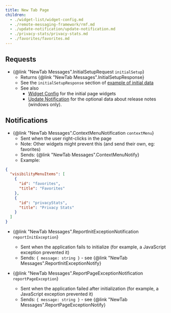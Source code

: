 ```yaml
---
title: New Tab Page
children: 
  - ./widget-list/widget-config.md
  - ./remote-messaging-framework/rmf.md
  - ./update-notification/update-notification.md
  - ./privacy-stats/privacy-stats.md
  - ./favorites/favorites.md
---
```


## Requests

- {@link "NewTab Messages".InitialSetupRequest `initialSetup`}
  - Returns {@link "NewTab Messages".InitialSetupResponse}
  - See the `initialSetupResponse` section of [example of initial data](../../../messages/new-tab/examples/widgets.js)
  - See also
     - [Widget Config](./widget-list/widget-config.md) for the initial page widgets
     - [Update Notification](./update-notification/update-notification.md) for the optional data
     about release notes (windows only).

## Notifications

- {@link "NewTab Messages".ContextMenuNotification `contextMenu`}
  - Sent when the user right-clicks in the page
  - Note: Other widgets might prevent this (and send their own, eg: favorites)
  - Sends: {@link "NewTab Messages".ContextMenuNotify}
  - Example:

```json
{
  "visibilityMenuItems": [
    {
      "id": "favorites",
      "title": "Favorites"
    },
    {
      "id": "privacyStats",
      "title": "Privacy Stats"
    }
  ]
}
```

- {@link "NewTab Messages".ReportInitExceptionNotification `reportInitException`}
  - Sent when the application fails to initialize (for example, a JavaScript exception prevented it)
  - Sends: `{ message: string }` - see {@link "NewTab Messages".ReportInitExceptionNotify}

- {@link "NewTab Messages".ReportPageExceptionNotification `reportPageException`}
  - Sent when the application failed after initialization (for example, a JavaScript exception prevented it)
  - Sends: `{ message: string }` - see {@link "NewTab Messages".ReportPageExceptionNotify}
